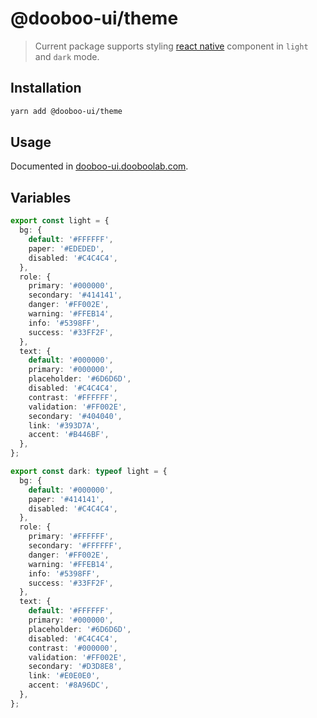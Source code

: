 # @dooboo-ui/theme

> Current package supports styling [react native](reactnative.dev) component in `light` and `dark` mode.

## Installation

```sh
yarn add @dooboo-ui/theme
```

## Usage

Documented in [dooboo-ui.dooboolab.com](https://dooboo-ui.dooboolab.com/?path=/docs/overview-theming--page).


## Variables

```ts
export const light = {
  bg: {
    default: '#FFFFFF',
    paper: '#EDEDED',
    disabled: '#C4C4C4',
  },
  role: {
    primary: '#000000',
    secondary: '#414141',
    danger: '#FF002E',
    warning: '#FFEB14',
    info: '#5398FF',
    success: '#33FF2F',
  },
  text: {
    default: '#000000',
    primary: '#000000',
    placeholder: '#6D6D6D',
    disabled: '#C4C4C4',
    contrast: '#FFFFFF',
    validation: '#FF002E',
    secondary: '#404040',
    link: '#393D7A',
    accent: '#B446BF',
  },
};

export const dark: typeof light = {
  bg: {
    default: '#000000',
    paper: '#414141',
    disabled: '#C4C4C4',
  },
  role: {
    primary: '#FFFFFF',
    secondary: '#FFFFFF',
    danger: '#FF002E',
    warning: '#FFEB14',
    info: '#5398FF',
    success: '#33FF2F',
  },
  text: {
    default: '#FFFFFF',
    primary: '#000000',
    placeholder: '#6D6D6D',
    disabled: '#C4C4C4',
    contrast: '#000000',
    validation: '#FF002E',
    secondary: '#D3D8E8',
    link: '#E0E0E0',
    accent: '#8A96DC',
  },
};
```